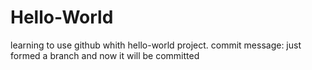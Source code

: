 # Hello-World
learning to use github whith hello-world project.
commit message:
just formed a branch and now it will be committed

